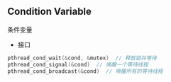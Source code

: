 Condition Variable
---

条件变量

- 接口

```C
pthread_cond_wait(&cond, &mutex)  // 释放锁并等待
pthread_cond_signal(&cond)  // 唤醒一个等待线程
pthread_cond_broadcast(&cond)  // 唤醒所有的等待线程
```